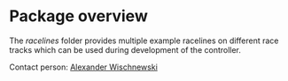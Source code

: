 # Package overview
The *racelines* folder provides multiple example racelines on different race tracks which can be used during development of the controller.

Contact person: [Alexander Wischnewski](mailto:alexander.wischnewski@tum.de)
